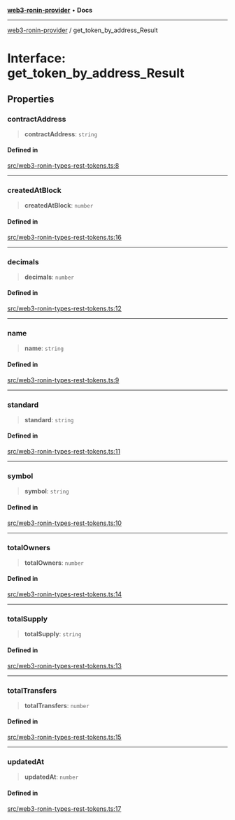 [**web3-ronin-provider**](../README.md) • **Docs**

***

[web3-ronin-provider](../globals.md) / get\_token\_by\_address\_Result

# Interface: get\_token\_by\_address\_Result

## Properties

### contractAddress

> **contractAddress**: `string`

#### Defined in

[src/web3-ronin-types-rest-tokens.ts:8](https://github.com/chuacw/web3-ronin-provider/blob/3fc214e27766815592deb24c85c0a23477593bed/src/web3-ronin-types-rest-tokens.ts#L8)

***

### createdAtBlock

> **createdAtBlock**: `number`

#### Defined in

[src/web3-ronin-types-rest-tokens.ts:16](https://github.com/chuacw/web3-ronin-provider/blob/3fc214e27766815592deb24c85c0a23477593bed/src/web3-ronin-types-rest-tokens.ts#L16)

***

### decimals

> **decimals**: `number`

#### Defined in

[src/web3-ronin-types-rest-tokens.ts:12](https://github.com/chuacw/web3-ronin-provider/blob/3fc214e27766815592deb24c85c0a23477593bed/src/web3-ronin-types-rest-tokens.ts#L12)

***

### name

> **name**: `string`

#### Defined in

[src/web3-ronin-types-rest-tokens.ts:9](https://github.com/chuacw/web3-ronin-provider/blob/3fc214e27766815592deb24c85c0a23477593bed/src/web3-ronin-types-rest-tokens.ts#L9)

***

### standard

> **standard**: `string`

#### Defined in

[src/web3-ronin-types-rest-tokens.ts:11](https://github.com/chuacw/web3-ronin-provider/blob/3fc214e27766815592deb24c85c0a23477593bed/src/web3-ronin-types-rest-tokens.ts#L11)

***

### symbol

> **symbol**: `string`

#### Defined in

[src/web3-ronin-types-rest-tokens.ts:10](https://github.com/chuacw/web3-ronin-provider/blob/3fc214e27766815592deb24c85c0a23477593bed/src/web3-ronin-types-rest-tokens.ts#L10)

***

### totalOwners

> **totalOwners**: `number`

#### Defined in

[src/web3-ronin-types-rest-tokens.ts:14](https://github.com/chuacw/web3-ronin-provider/blob/3fc214e27766815592deb24c85c0a23477593bed/src/web3-ronin-types-rest-tokens.ts#L14)

***

### totalSupply

> **totalSupply**: `string`

#### Defined in

[src/web3-ronin-types-rest-tokens.ts:13](https://github.com/chuacw/web3-ronin-provider/blob/3fc214e27766815592deb24c85c0a23477593bed/src/web3-ronin-types-rest-tokens.ts#L13)

***

### totalTransfers

> **totalTransfers**: `number`

#### Defined in

[src/web3-ronin-types-rest-tokens.ts:15](https://github.com/chuacw/web3-ronin-provider/blob/3fc214e27766815592deb24c85c0a23477593bed/src/web3-ronin-types-rest-tokens.ts#L15)

***

### updatedAt

> **updatedAt**: `number`

#### Defined in

[src/web3-ronin-types-rest-tokens.ts:17](https://github.com/chuacw/web3-ronin-provider/blob/3fc214e27766815592deb24c85c0a23477593bed/src/web3-ronin-types-rest-tokens.ts#L17)

